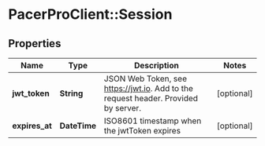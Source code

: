 # PacerProClient::Session

## Properties
Name | Type | Description | Notes
------------ | ------------- | ------------- | -------------
**jwt_token** | **String** | JSON Web Token, see https://jwt.io. Add to the request header. Provided by server. | [optional] 
**expires_at** | **DateTime** | ISO8601 timestamp when the jwtToken expires | [optional] 



